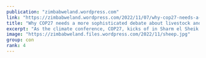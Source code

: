 ```yaml
---
publication: "zimbabweland.wordpress.com"
link: "https://zimbabweland.wordpress.com/2022/11/07/why-cop27-needs-a-more-sophisticated-debate-about-livestock-and-climate-change/"
title: "Why COP27 needs a more sophisticated debate about livestock and climate change"
excerpt: "As the climate conference, COP27, kicks of in Sharm el Sheik in Egypt debates about agriculture and land use will be centre stage. And amongst these discussions the role of livestock in the future …"
image: "https://zimbabweland.files.wordpress.com/2022/11/sheep.jpg"
group: con
rank: 4
---
```


